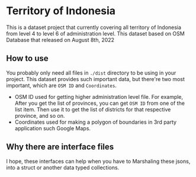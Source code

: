# Territory of Indonesia
This is a dataset project that currently covering all territory of Indonesia from level 4 to level 6 of administration level. This dataset based on OSM Database that released on August 8th, 2022

## How to use
You probably only need all files in `./dist` directory to be using in your project. This dataset provides such important data, but there're two most important, which are `OSM ID` and `Coordinates`.

- OSM ID used for getting higher administration level file. For example, After you get the list of provinces, you can get `OSM ID` from one of the list item. Then use it to get the list of districts for that respective province, and so on.
- Coordinates used for making a polygon of boundaries in 3rd party application such Google Maps.

## Why there are interface files
I hope, these interfaces can help when you have to Marshaling these jsons, into a struct or another data typed collections.